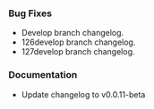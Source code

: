 

### Bug Fixes

- Develop branch changelog.
- 126develop branch changelog.
- 127develop branch changelog.

### Documentation

- Update changelog to v0.0.11-beta

<!-- generated by git-cliff -->
